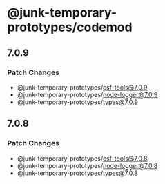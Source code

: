 # @junk-temporary-prototypes/codemod

## 7.0.9

### Patch Changes

- @junk-temporary-prototypes/csf-tools@7.0.9
- @junk-temporary-prototypes/node-logger@7.0.9
- @junk-temporary-prototypes/types@7.0.9

## 7.0.8

### Patch Changes

- @junk-temporary-prototypes/csf-tools@7.0.8
- @junk-temporary-prototypes/node-logger@7.0.8
- @junk-temporary-prototypes/types@7.0.8
